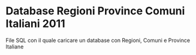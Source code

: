 # Database Regioni Province Comuni Italiani 2011
File SQL con il quale caricare un database con Regioni, Comuni e Province Italiane
